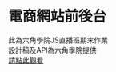 # 電商網站前後台
此為六角學院JS直播班期末作業<br>
設計稿及API為六角學院提供<br>
<a href="https://nainaikuo.github.io/js-class-final/">請點此觀看</a>
